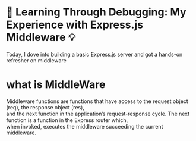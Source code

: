 # 🚀 Learning Through Debugging: My Experience with Express.js Middleware 💡

 Today, I dove into building a basic Express.js server and got a hands-on refresher on middleware
# what is MiddleWare 
Middleware functions are functions that have access to the request object (req), the response object (res), <br>
and the next function in the application’s request-response cycle. The next function is a function in the Express router which, <br>
when invoked, executes the middleware succeeding the current middleware.

